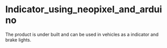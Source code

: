 # Indicator_using_neopixel_and_arduino
The product is under built and can be used in vehicles as a indicator and brake lights.

